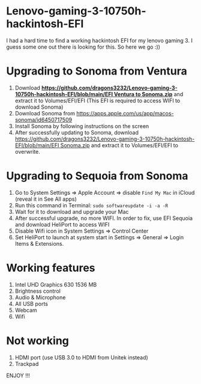 # Lenovo-gaming-3-10750h-hackintosh-EFI
I had a hard time to find a working hackintosh EFI for my lenovo gaming 3. I guess some one out there is looking for this. So here we go :))

# Upgrading to Sonoma from Ventura
1. Download **[https://github.com/dragons3232/Lenovo-gaming-3-10750h-hackintosh-EFI/blob/main/EFI Ventura to Sonoma.zip](https://github.com/dragons3232/Lenovo-gaming-3-10750h-hackintosh-EFI/blob/main/EFI%20Ventura%20to%20Sonoma.zip)** and extract it to Volumes/EFI/EFI (This EFI is required to access WIFI to download Sonoma)
2. Download Sonoma from https://apps.apple.com/us/app/macos-sonoma/id6450717509
3. Install Sonoma by following instructions on the screen
4. After successfully updating to Sonoma, download [https://github.com/dragons3232/Lenovo-gaming-3-10750h-hackintosh-EFI/blob/main/EFI Sonoma.zip](https://github.com/dragons3232/Lenovo-gaming-3-10750h-hackintosh-EFI/blob/main/EFI%20Sonoma.zip) and extract it to Volumes/EFI/EFI to overwrite.

# Upgrading to Sequoia from Sonoma
1. Go to System Settings => Apple Account => disable `Find My Mac` in iCloud (reveal it in See All apps)
2. Run this command in Terminal: `sudo softwareupdate -i -a -R`
3. Wait for it to download and upgrade your Mac
4. After successful upgrade, no more WIFI. In order to fix, use EFI Sequoia and download HeliPort to access WIFI
5. Disable Wifi icon in System Settings => Control Center
6. Set HeliPort to launch at system start in Settings => General => Login Items & Extensions.

# Working features
1. Intel UHD Graphics 630 1536 MB
2. Brightness control
3. Audio & Microphone
4. All USB ports
5. Webcam
6. Wifi

# Not working
1. HDMI port (use USB 3.0 to HDMI from Unitek instead)
2. Trackpad

ENJOY !!!
